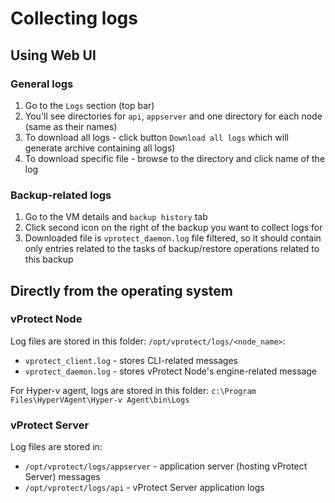 # Collecting logs

## Using Web UI

### General logs

1. Go to the `Logs` section \(top bar\)
2. You'll see directories for `api`, `appserver` and one directory for each node \(same as their names\)
3. To download all logs - click button `Download all logs` which will generate archive containing all logs\)
4. To download specific file - browse to the directory and click name of the log

### Backup-related logs

1. Go to the VM details and `backup history` tab
2. Click second icon on the right of the backup you want to collect logs for
3. Downloaded file is `vprotect_daemon.log` file filtered, so it should contain only entries related to the tasks of backup/restore operations related to this backup 

## Directly from the operating system

### vProtect Node

Log files are stored in this folder: `/opt/vprotect/logs/<node_name>`:

* `vprotect_client.log` - stores CLI-related messages
* `vprotect_daemon.log` - stores vProtect Node's engine-related message

For Hyper-v agent, logs are stored in this folder: `c:\Program Files\HyperVAgent\Hyper-v Agent\bin\Logs`

### vProtect Server

Log files are stored in:

* `/opt/vprotect/logs/appserver` - application server \(hosting vProtect Server\) messages
* `/opt/vprotect/logs/api` - vProtect Server application logs 

